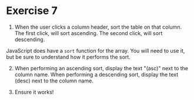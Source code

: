 # Exercise 7

1. When the user clicks a column header, sort the table on that column. The first click, will sort ascending. The second click, will sort descending.

JavaScript does have a `sort` function for the array. You will need to use it, but be sure to understand how it performs the sort.

2. When performing an ascending sort, display the text "(asc)" next to the column name. When performing a descending sort, display the text (desc) next to the column name.

3. Ensure it works!
